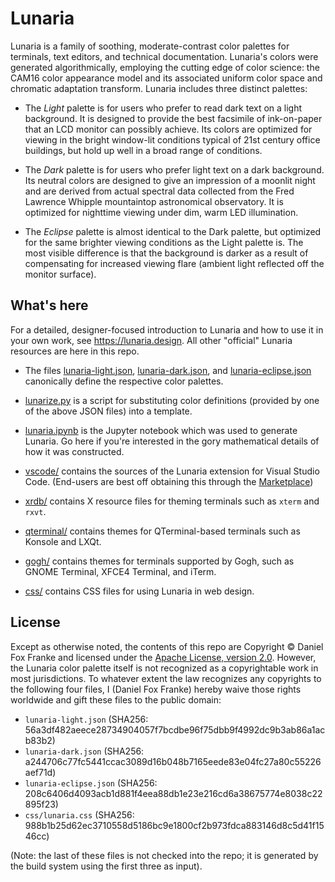 # Lunaria

Lunaria is a family of soothing, moderate-contrast color palettes for terminals,
text editors, and technical documentation. Lunaria's colors were generated
algorithmically, employing the cutting edge of color science: the CAM16 color
appearance model and its associated uniform color space and chromatic adaptation
transform. Lunaria includes three distinct palettes:

* The *Light* palette is for users who prefer to read dark text on a light
  background. It is designed to provide the best facsimile of ink-on-paper that
  an LCD monitor can possibly achieve. Its colors are optimized for viewing in
  the bright window-lit conditions typical of 21st century office buildings, but
  hold up well in a broad range of conditions.

* The *Dark* palette is for users who prefer light text on a dark background.
  Its neutral colors are designed to give an impression of a moonlit night and
  are derived from actual spectral data collected from the Fred Lawrence Whipple
  mountaintop astronomical observatory. It is optimized for nighttime viewing
  under dim, warm LED illumination.

* The *Eclipse* palette is almost identical to the Dark palette, but optimized
  for the same brighter viewing conditions as the Light palette is. The most
  visible difference is that the background is darker as a result of
  compensating for increased viewing flare (ambient light reflected off the
  monitor surface).

## What's here

For a detailed, designer-focused introduction to Lunaria and how to use it in
your own work, see <https://lunaria.design>. All other "official" Lunaria
resources are here in this repo.

* The files [lunaria-light.json](./lunaria-light.json),
  [lunaria-dark.json](./lunaria-dark.json), and
  [lunaria-eclipse.json](./lunaria-eclipse.json)
  canonically define the respective color palettes.

* [lunarize.py](./lunarize.py) is a script for substituting color definitions
  (provided by one of the above JSON files) into a template.

* [lunaria.ipynb](./lunaria.ipynb) is the Jupyter notebook which was used to
  generate Lunaria. Go here if you're interested in the gory mathematical
  details of how it was constructed.

* [vscode/](./vscode/) contains the sources of the Lunaria extension for Visual
  Studio Code. (End-users are best off obtaining this through the
  [Marketplace](https://marketplace.visualstudio.com/items?itemName=dfoxfranke.lunaria))

* [xrdb/](./xrdb/) contains X resource files for theming terminals such as
  `xterm` and `rxvt`.

* [qterminal/](./qterminal/) contains themes for QTerminal-based terminals such
  as Konsole and LXQt.

* [gogh/](./gogh/) contains themes for terminals supported by Gogh, such as
  GNOME Terminal, XFCE4 Terminal, and iTerm.

* [css/](./css/) contains CSS files for using Lunaria in web design.

## License

Except as otherwise noted, the contents of this repo are Copyright &copy; Daniel
Fox Franke and licensed under the [Apache License, version 2.0](LICENSE.md).
However, the Lunaria color palette itself is not recognized as a copyrightable
work in most jurisdictions. To whatever extent the law recognizes any copyrights
to the following four files, I (Daniel Fox Franke) hereby waive those rights
worldwide and gift these files to the public domain:

* `lunaria-light.json` (SHA256: 56a3df482aeece28734904057f7bcdbe96f75dbb9f4992dc9b3ab86a1acb83b2)
* `lunaria-dark.json` (SHA256: a244706c77fc5441ccac3089d16b048b7165eede83e04fc27a80c55226aef71d)
* `lunaria-eclipse.json` (SHA256: 208c6406d4093acb1d881f4eea88db1e23e216cd6a38675774e8038c22895f23)
* `css/lunaria.css` (SHA256: 988b1b25d62ec3710558d5186bc9e1800cf2b973fdca883146d8c5d41f1546cc)

(Note: the last of these files is not checked into the repo; it is generated by
the build system using the first three as input).

